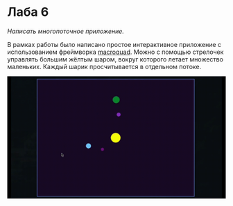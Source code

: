 # Лаба 6

_Написать многопоточное приложение._

В рамках работы было написано простое интерактивное приложение с использованием фреймворка [macroquad](https://github.com/not-fl3/macroquad). Можно с помощью стрелочек управлять большим жёлтым шаром, вокруг которого летает множество маленьких. Каждый шарик просчитывается в отдельном потоке.

![screenshot](./screenshot.gif "Демонстрация работы программы.")